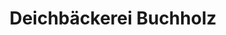 ---
title: "Deichbäckerei Buchholz"
url: /seehausen-altmark/deichbaeckerei-buchholz/
shop: Bäckerei
---